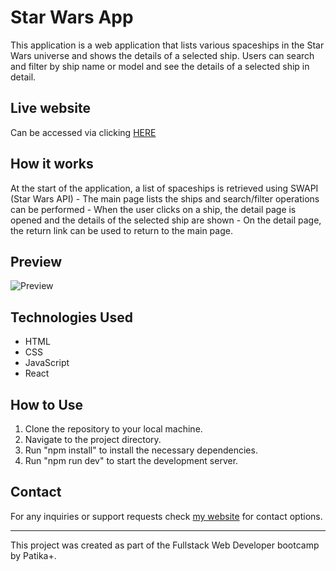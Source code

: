 # Star Wars App
This application is a web application that lists various spaceships in the Star Wars universe and shows the details of a selected ship. Users can search and filter by ship name or model and see the details of a selected ship in detail.

## Live website 

Can be accessed via clicking [HERE](https://starwarsapp-ardacanbakis.vercel.app/)

## How it works 

At the start of the application, a list of spaceships is retrieved using SWAPI (Star Wars API) - The main page lists the ships and search/filter operations can be performed - When the user clicks on a ship, the detail page is opened and the details of the selected ship are shown - On the detail page, the return link can be used to return to the main page.

## Preview
![Preview](https://i.imgur.com/sGyTekm.png)

## Technologies Used

- HTML
- CSS
- JavaScript
- React

## How to Use

1. Clone the repository to your local machine.
2. Navigate to the project directory.
3. Run "npm install" to install the necessary dependencies.
4. Run "npm run dev" to start the development server.

## Contact

For any inquiries or support requests check [my website](https://www.ardacanbakis.com) for contact options. 

---

This project was created as part of the Fullstack Web Developer bootcamp by Patika+.